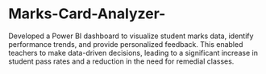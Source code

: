# Marks-Card-Analyzer-
Developed a Power BI dashboard to visualize student marks data, identify performance trends, and provide personalized feedback. This enabled teachers to make data-driven decisions, leading to a significant increase in student pass rates and a reduction in the need for remedial classes.
